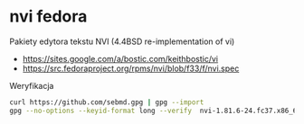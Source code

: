 # nvi fedora

Pakiety edytora tekstu NVI (4.4BSD re-implementation of vi)

- https://sites.google.com/a/bostic.com/keithbostic/vi
- https://src.fedoraproject.org/rpms/nvi/blob/f33/f/nvi.spec

Weryfikacja

```bash
curl https://github.com/sebmd.gpg | gpg --import
gpg --no-options --keyid-format long --verify  nvi-1.81.6-24.fc37.x86_64.rpm.asc
```

